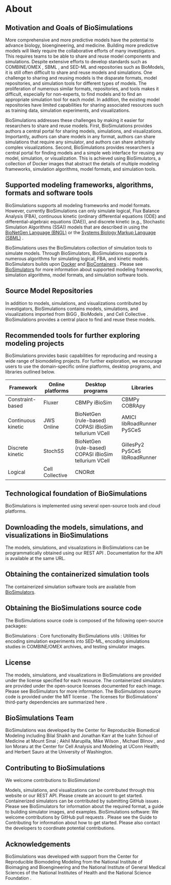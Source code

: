 # About 

## Motivation and Goals of BioSimulations

More comprehensive and more predictive models have the potential to advance biology, bioengineering, and medicine. Building more predictive models will likely require the collaborative efforts of many investigators. This requires teams to be able to share and reuse model components and simulations. Despite extensive efforts to develop standards such as COMBINE/OMEX , SBML , and SED-ML  and repositories such as BioModels, it is still often difficult to share and reuse models and simulations. One challenge to sharing and reusing models is the disparate formats, model repositories, and simulation tools for different types of models. The proliferation of numerous similar formats, repositories, and tools makes it difficult, especially for non-experts, to find models and to find an appropriate simulation tool for each model. In addition, the existing model repositories have limited capabilities for sharing associated resources such as training data, simulation experiments, and visualizations.

BioSimulations addresses these challenges by making it easier for researchers to share and reuse models. First, BioSimulations provides authors a central portal for sharing models, simulations, and visualizations. Importantly, authors can share models in any format, authors can share simulations that require any simulator, and authors can share arbitrarily complex visualizations. Second, BioSimulations provides researchers a central portal for finding models and a simple web interface for reusing any model, simulation, or visualization. This is achieved using BioSimulators, a collection of Docker images that abstract the details of multiple modeling frameworks, simulation algorithms, model formats, and simulation tools.

## Supported modeling frameworks, algorithms, formats and software tools

BioSimulations supports all modeling frameworks and model formats. However, currently BioSimulations can only simulate logical, Flux Balance Analysis (FBA), continuous kinetic (ordinary differential equations (ODE) and differential-algebraic equations (DAE)), and discrete kinetic (e.g., Stochastic Simulation Algorithms (SSA)) models that are described in using the [BioNetGen Language (BNGL)](https://bionetgen.org)  or the [Systems Biology Markup Language (SBML)](https://sbml.org) .

BioSimulations uses the BioSimulators collection of simulation tools to simulate models. Through BioSimulators, BioSimulations supports a numerous algorithms for simulating logical, FBA, and kinetic models. BioSimulators builds upon [Docker](https://docker.com)  and [BioContainers](https://biocontainers.pro) . Please see [BioSimulators](https://biosimulators.org)  for more information about supported modeling frameworks, simulation algorithms, model formats, and simulation software tools.

## Source Model Repositories

In addition to models, simulations, and visualizations contributed by investigators, BioSimulations contains models, simulations, and visualizations imported from BiGG , BioModels , and Cell Collective . BioSimulations provides a central place to find and reuse these models.


## Recommended tools for further exploring modeling projects
BioSimulations provides basic capabilities for reproducing and reusing a wide range of biomodeling projects. For further exploration, we encourage users to use the domain-specific online platforms, desktop programs, and libraries outlined below.

	
|**Framework**  |Online platforms| Desktop programs| Libraries  |
|---------|---------|---------|---------|
|Constraint-based	     |  Fluxer       |   CBMPy iBioSim       | CBMPy COBRApy        |
|Continuous kinetic	     |    JWS Online      |    BioNetGen (rule-based) COPASI iBioSim tellurium VCell      |      AMICI libRoadRunner PySCeS    |
|Discrete kinetic     |    StochSS      |    BioNetGen (rule-based) COPASI iBioSim tellurium VCell      |  GillesPy2 PySCeS libRoadRunner      |
|Logical	     | Cell Collective         |       CNORdt  |         |


 
## Technological foundation of BioSimulations
BioSimulations is implemented using several open-source tools and cloud platforms.
## Downloading the models, simulations, and visualizations in BioSimulations

The models, simulations, and visualizations in BioSimulations can be programmatically obtained using our REST API . Documentation for the API is available at the same URL.
## Obtaining the containerized simulation tools

The containerized simulation software tools are available from [BioSimulators](https://biosimulators.org). 

## Obtaining the BioSimulations source code

The BioSimulations source code is composed of the following open-source packages:

BioSimulations : Core functionality
BioSimulations utils : Utilities for encoding simulation experiments into SED-ML, encoding simulations studies in COMBINE/OMEX archives, and testing simulator images.
## License

The models, simulations, and visualizations in BioSimulations are provided under the license specified for each resource. The containerized simulators are provided under the open-source licenses documented for each image. Please see BioSimulators  for more information. The BioSimulations source code is provided under the MIT license . The licenses for BioSimulations' third-party dependencies are summarized here .

## BioSimulations Team

BioSimulations was developed by the Center for Reproducible Biomedical Modeling  including Bilal Shaikh  and Jonathan Karr  at the Icahn School of Medicine at Mount Sinai ; Akhil Marupilla, Mike Wilson , Michael Blinov , and Ion Moraru  at the Center for Cell Analysis and Modeling  at UConn Health; and Herbert Sauro  at the University of Washington.


## Contributing to BioSimulations

We welcome contributions to BioSimulations!

Models, simulations, and visualizations can be contributed through this website or our REST API. Please create an account to get started.
Containerized simulators can be contributed by submitting GitHub issues . Please see BioSimulators  for information about the required format, a guide to building simulator images, and examples.
BioSimulations software: We welcome contributions by GitHub pull requests . Please see the Guide to Contributing  for information about how to get started. Please also contact the developers  to coordinate potential contributions.
## Acknowledgements

BioSimulations was developed with support from the Center for Reproducible Biomodeling Modeling  from the National Institute of Bioimaging and Bioengineering  and the National Institute of General Medical Sciences  of the National Institutes of Health  and the National Science Foundation .

